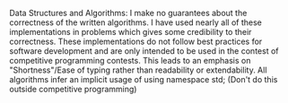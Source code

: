 Data Structures and Algorithms:
I make no guarantees about the correctness of the written algorithms. I have used nearly all of these implementations in problems which gives some credibility to their correctness.
These implementations do not follow best practices for software development and are only intended to be used in the contest of competitive programming contests. 
This leads to an emphasis on "Shortness"/Ease of typing rather than readability or extendability.
All algorithms infer an implicit usage of using namespace std; (Don't do this outside competitive programming)
